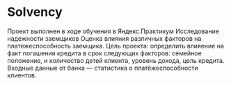 # Solvency
Проект выполнен в ходе обучения в Яндекс.Практикум 
Исследование надежности заемщиков
Оценка влияния различных факторов на платежеспособность заемщика.
Цель проекта:
определить влияение на факт погашения кредита в срок следующих факторов:
семейное положение,
и количество детей клиента,
уровень дохода,
цель кредита.
Входные данные от банка — статистика о платёжеспособности клиентов.
